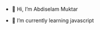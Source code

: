 - 👋 Hi, I’m Abdiselam Muktar 
  
- 🌱 I’m currently learning javascript 

<!---
Abdiselam13/Abdiselam13 is a ✨ special ✨ repository because its `README.md` (this file) appears on your GitHub profile.
You can click the Preview link to take a look at your changes.
--->
